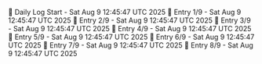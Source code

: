 📅 Daily Log Start - Sat Aug  9 12:45:47 UTC 2025
📌 Entry 1/9 - Sat Aug  9 12:45:47 UTC 2025
📌 Entry 2/9 - Sat Aug  9 12:45:47 UTC 2025
📌 Entry 3/9 - Sat Aug  9 12:45:47 UTC 2025
📌 Entry 4/9 - Sat Aug  9 12:45:47 UTC 2025
📌 Entry 5/9 - Sat Aug  9 12:45:47 UTC 2025
📌 Entry 6/9 - Sat Aug  9 12:45:47 UTC 2025
📌 Entry 7/9 - Sat Aug  9 12:45:47 UTC 2025
📌 Entry 8/9 - Sat Aug  9 12:45:47 UTC 2025
